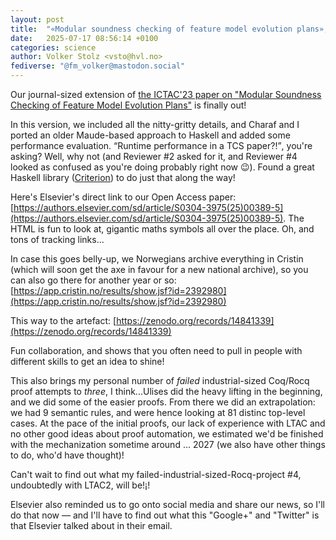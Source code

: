 ```yaml
---
layout: post
title:  "«Modular soundness checking of feature model evolution plans», TCS Vol. 1054, 2025"
date:   2025-07-17 08:56:14 +0100
categories: science
author: Volker Stolz <vsto@hvl.no>
fediverse: "@fm_volker@mastodon.social"
---
```


Our journal-sized extension of [the ICTAC'23 paper on "Modular Soundness Checking of Feature Model Evolution Plans"](https://selabhvl.github.io/update/2023/12/12/ictac23.html) is finally out!

In this version, we included all the nitty-gritty details, and Charaf and I ported an older Maude-based approach to Haskell and added some performance evaluation. <q>Runtime performance in a TCS paper?!</q>, you're asking? Well, why not (and Reviewer #2 asked for it, and Reviewer #4 looked as confused as you're doing probably right now 😉). Found a great Haskell library ([Criterion](https://hackage.haskell.org/package/criterion)) to do just that along the way!

Here's Elsevier's direct link to our Open Access paper: [https://authors.elsevier.com/sd/article/S0304-3975(25)00389-5](https://authors.elsevier.com/sd/article/S0304-3975(25)00389-5). The HTML is fun to look at, gigantic maths symbols all over the place. Oh, and tons of tracking links...

In case this goes belly-up, we Norwegians archive everything in Cristin (which will soon get the axe in favour for a new national archive), so you can also go there for another year or so: [https://app.cristin.no/results/show.jsf?id=2392980](https://app.cristin.no/results/show.jsf?id=2392980)

This way to the artefact: [https://zenodo.org/records/14841339](https://zenodo.org/records/14841339)

Fun collaboration, and shows that you often need to pull in people with different skills to get an idea to shine!

This also brings my personal number of *failed* industrial-sized Coq/Rocq proof attempts to *three*, I think...Ulises did the heavy lifting in the beginning, and we did some of the easier proofs. From there we did an extrapolation: we had 9 semantic rules, and were hence looking at 81 distinc top-level cases. At the pace of the initial proofs, our lack of experience with LTAC and no other good ideas about proof automation, we estimated we'd be finished with the mechanization sometime around ... 2027 (we also have other things to do, who'd have thought)!

Can't wait to find out what my failed-industrial-sized-Rocq-project #4, undoubtedly with LTAC2, will be!¡!

Elsevier also reminded us to go onto social media and share our news, so I'll do that now — and I'll have to find out what this "Google+" and "Twitter" is that Elsevier talked about in their email.
